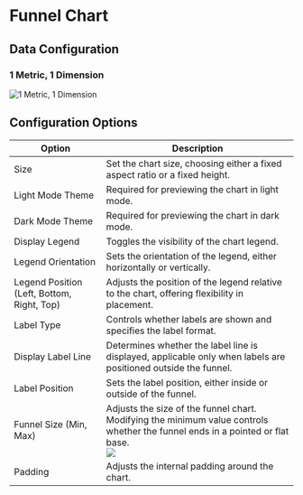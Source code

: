 # Funnel Chart

## Data Configuration

### 1 Metric, 1 Dimension

![1 Metric, 1 Dimension](https://static-docs.nocobase.com/202410091916090.png)

## Configuration Options

| Option                        | Description                                                                                                               |
| ----------------------------- | ------------------------------------------------------------------------------------------------------------------------- |
| Size                          | Set the chart size, choosing either a fixed aspect ratio or a fixed height.                                                |
| Light Mode Theme              | Required for previewing the chart in light mode.                                                                           |
| Dark Mode Theme               | Required for previewing the chart in dark mode.                                                                            |
| Display Legend                | Toggles the visibility of the chart legend.                                                                                |
| Legend Orientation            | Sets the orientation of the legend, either horizontally or vertically.                                                     |
| Legend Position (Left, Bottom, Right, Top) | Adjusts the position of the legend relative to the chart, offering flexibility in placement.                                |
| Label Type                    | Controls whether labels are shown and specifies the label format.                                                          |
| Display Label Line            | Determines whether the label line is displayed, applicable only when labels are positioned outside the funnel.              |
| Label Position                | Sets the label position, either inside or outside of the funnel.                                                           |
| Funnel Size (Min, Max)        | Adjusts the size of the funnel chart. Modifying the minimum value controls whether the funnel ends in a pointed or flat base.<br />![](https://static-docs.nocobase.com/202410091919565.png) |
| Padding                       | Adjusts the internal padding around the chart.                                                                             |
